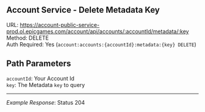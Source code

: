 ## Account Service - Delete Metadata Key

URL: https://account-public-service-prod.ol.epicgames.com/account/api/accounts/:accountId/metadata/:key \
Method: DELETE \
Auth Required: Yes (`account:accounts:{accountId}:metadata:{key} DELETE`)

## Path Parameters

`accountId`: Your Account Id <br/>
`key`: The Metadata `key` to query

---

_Example Response_: Status 204
